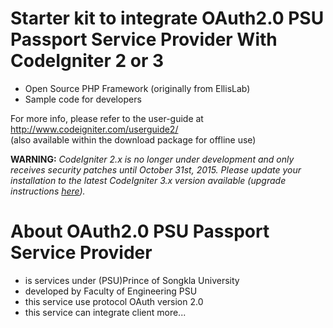 # Starter kit to integrate OAuth2.0 PSU Passport Service Provider With CodeIgniter 2 or 3
 * Open Source PHP Framework (originally from EllisLab)
 * Sample code for developers

For more info, please refer to the user-guide at http://www.codeigniter.com/userguide2/  
(also available within the download package for offline use)

**WARNING:** *CodeIgniter 2.x is no longer under development and only receives security patches until October 31st, 2015.
Please update your installation to the latest CodeIgniter 3.x version available
(upgrade instructions [here](http://www.codeigniter.com/userguide3/installation/upgrade_300.html)).*

# About OAuth2.0 PSU Passport Service Provider
  * is services under (PSU)Prince of Songkla University 
  * developed by Faculty of Engineering PSU
  * this service use protocol OAuth version 2.0
  * this service can integrate client more...
